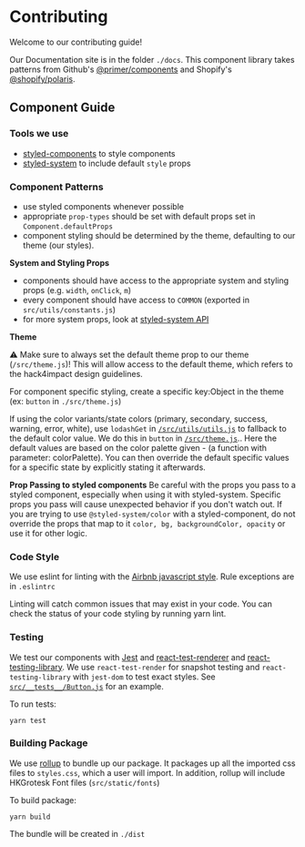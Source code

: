 # Contributing
Welcome to our contributing guide!

Our Documentation site is in the folder `./docs`. This component library takes patterns from Github's [@primer/components](https://github.com/primer/components) and Shopify's [@shopify/polaris](https://github.com/Shopify/polaris-react).

## Component Guide

### Tools we use
- [styled-components](https://styled-components.com/) to style components
- [styled-system](https://styled-system.com/) to include default `style` props

### Component Patterns
- use styled components whenever possible
- appropriate `prop-types` should be set with default props set in `Component.defaultProps`
- component styling should be determined by the theme, defaulting to our theme (our styles).

**System and Styling Props**

- components should have access to the appropriate system and styling props (e.g. `width`, `onClick`, `m`)
- every component should have access to `COMMON` (exported in `src/utils/constants.js`)
- for more system props, look at [styled-system API](https://styled-system.com/api)


**Theme**

⚠️ Make sure to always set the default theme prop to our theme (`/src/theme.js`)! This will allow access to the default theme, which refers to the hack4impact design guidelines.

For component specific styling, create a specific key:Object in the theme (ex: `button` in `./src/theme.js`)

If using the color variants/state colors (primary, secondary, success, warning, error, white), use `lodashGet` in [`/src/utils/utils.js`](src/utils/utils.js) to fallback to the default color value. We do this in `button` in [`/src/theme.js`](src/theme.js).. Here the default values are based on the color palette given - (a function with parameter: colorPalette). You can then override the default specific values for a specific state by explicitly stating it afterwards.

**Prop Passing to styled components**
Be careful with the props you pass to a styled component, especially when using it with styled-system. Specific props you pass will cause unexpected behavior if you don't watch out. If you are trying to use `@styled-system/color` with a styled-component, do not override the props that map to it `color, bg, backgroundColor, opacity` or use it for other logic.


### Code Style
We use eslint for linting with the [Airbnb javascript style](https://github.com/airbnb/javascript). Rule exceptions are in `.eslintrc`

Linting will catch common issues that may exist in your code. You can check the status of your code styling by running yarn lint.


### Testing

We test our components with [Jest](https://jestjs.io/) and [react-test-renderer](https://reactjs.org/docs/test-renderer.html) and [react-testing-library](https://github.com/testing-library/react-testing-library). We use `react-test-render` for snapshot testing and `react-testing-library` with `jest-dom` to test exact styles. See [`src/__tests__/Button.js`](src/__tests__/Button.js) for an example.


To run tests:
```
yarn test
```

### Building Package
We use [rollup](https://rollupjs.org/) to bundle up our package. It packages up all the imported css files to `styles.css`, which a user will import. In addition, rollup will include HKGrotesk Font files (`src/static/fonts`)

To build package:
```
yarn build
```
The bundle will be created in `./dist`
